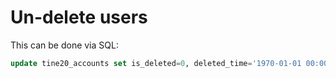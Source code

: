 Un-delete users
=

This can be done via SQL:

~~~sql
update tine20_accounts set is_deleted=0, deleted_time='1970-01-01 00:00:00' where email like 'deleteduser@tine.net';
~~~
